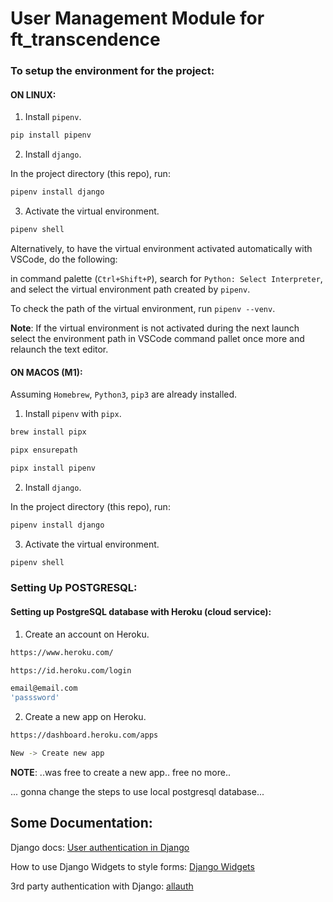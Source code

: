 # User Management Module for ft_transcendence

### To setup the environment for the project:

#### ON LINUX:

1. Install `pipenv`.

```bash
pip install pipenv
```

2. Install `django`.

In the project directory (this repo), run:
```bash
pipenv install django
```

3. Activate the virtual environment.

```bash
pipenv shell
```
Alternatively, to have the virtual environment activated automatically with VSCode, do the following:

in command palette (`Ctrl+Shift+P`), search for `Python: Select Interpreter`, and select the virtual environment path created by `pipenv`.  

To check the path of the virtual environment, run `pipenv --venv`.  

**Note**: If the virtual environment is not activated during the next launch select the environment path in VSCode command pallet once more and relaunch the text editor.  


#### ON MACOS (M1):

Assuming `Homebrew`, `Python3`, `pip3` are already installed.

1. Install `pipenv` with `pipx`.

```bash
brew install pipx

pipx ensurepath

pipx install pipenv
```

2. Install `django`.

In the project directory (this repo), run:
```bash
pipenv install django
```

3. Activate the virtual environment.

```bash
pipenv shell
```

### Setting Up POSTGRESQL:

#### Setting up PostgreSQL database with Heroku (cloud service):

1. Create an account on Heroku.

```bash
https://www.heroku.com/

https://id.heroku.com/login

email@email.com
'passsword'
```

2. Create a new app on Heroku.

```bash
https://dashboard.heroku.com/apps

New -> Create new app
```
**NOTE**: ..was free to create a new app.. free no more..

... gonna change the steps to use local postgresql database...


## Some Documentation:

Django docs: [User authentication in Django](https://docs.djangoproject.com/en/5.0/topics/auth/)

How to use Django Widgets to style forms: [Django Widgets](https://docs.djangoproject.com/en/5.0/ref/forms/widgets/)  

3rd party authentication with Django: [allauth](https://docs.allauth.org/en/latest/)  


